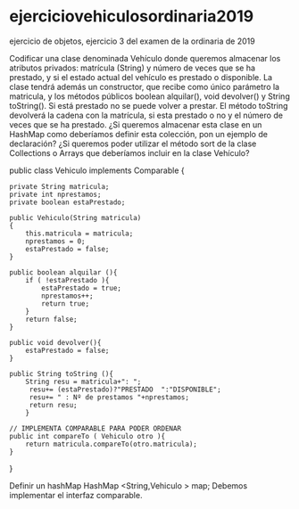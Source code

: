 # ejerciciovehiculosordinaria2019
ejercicio de objetos, ejercicio 3 del examen de la ordinaria de 2019

Codificar una clase denominada Vehículo donde queremos almacenar los atributos privados:  matrícula (String) y  número de veces que se ha prestado, y si el estado actual del vehículo es  prestado o disponible. La clase tendrá además un constructor, que recibe como único parámetro la matricula, y los métodos públicos boolean alquilar(), void devolver() y String toString().  Si está prestado no se puede volver a prestar. El método toString devolverá la cadena con la matrícula, si esta prestado o no y el número de veces que se ha prestado. ¿Si queremos  almacenar esta clase en un HashMap como deberíamos definir esta colección, pon un ejemplo de declaración? ¿Si queremos poder utilizar el método sort de la clase Collections o Arrays que deberíamos incluir en la clase Vehículo?

public class Vehiculo implements Comparable<Vehiculo>
{
    
    private String matricula;
    private int nprestamos;
    private boolean estaPrestado;      
        
    public Vehiculo(String matricula)
    {
        this.matricula = matricula;
        nprestamos = 0;
        estaPrestado = false;
    }

    public boolean alquilar (){
        if ( !estaPrestado ){
            estaPrestado = true;
            nprestamos++;
            return true;
        }
        return false;
    }
    
    public void devolver(){
        estaPrestado = false;
    }
    
    public String toString (){
        String resu = matricula+": ";
         resu+= (estaPrestado)?"PRESTADO  ":"DISPONIBLE";
         resu+= " : Nº de prestamos "+nprestamos;
         return resu;
        }
    
    // IMPLEMENTA COMPARABLE PARA PODER ORDENAR
    public int compareTo ( Vehiculo otro ){
        return matricula.compareTo(otro.matricula);
    }
}       
    
Definir un hashMap
HashMap <String,Vehiculo > map;
Debemos implementar el interfaz comparable.
